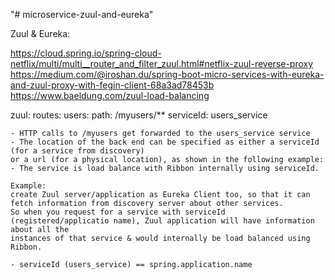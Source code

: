 "# microservice-zuul-and-eureka" 

  Zuul & Eureka:
  
  https://cloud.spring.io/spring-cloud-netflix/multi/multi__router_and_filter_zuul.html#netflix-zuul-reverse-proxy
  https://medium.com/@iroshan.du/spring-boot-micro-services-with-eureka-and-zuul-proxy-with-fegin-client-68a3ad78453b
  https://www.baeldung.com/zuul-load-balancing
  
  zuul:
    routes:
      users:
        path: /myusers/**
        serviceId: users_service   
        
	- HTTP calls to /myusers get forwarded to the users_service service        
	- The location of the back end can be specified as either a serviceId (for a service from discovery) 
	or a url (for a physical location), as shown in the following example:      
	- The service is load balance with Ribbon internally using serviceId.

	Example:
	create Zuul server/application as Eureka Client too, so that it can fetch information from discovery server about other services.
	So when you request for a service with serviceId (registered/applicatio name), Zuul application will have information about all the
	instances of that service & would internally be load balanced using Ribbon.

	- serviceId (users_service) == spring.application.name
          
          
